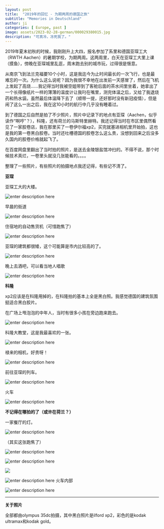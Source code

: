 ```yaml
---
layout: post
title:  "2019年的回忆 - 为期两周的德国之旅"
subtitle: "Memories in Deutschland"
author: ji
categories: [ Europe, past ]
image: assets/2023-02-28-german/000029380015.jpg
description: "可真冷，冻死我了。"
---
```


2019年夏末初秋的时候，我刚刚升上大四，报名参加了系里和德国亚琛工大（RWTH Aachen）的暑期学校，为期两周。这两周里，白天在亚琛工大里上课（摸鱼），傍晚在亚琛城里乱逛，周末跑去别的城市玩，过得很是惬意。

从南京飞到法兰克福要10个小时，这是我迄今为止时间最长的一次飞行，也是最难忘的一次。为什么这么说呢？因为我很不幸地在出发前一天感冒了，然后在飞机上发起了高烧……我记得当时我被空姐带到了客舱后面的茶水间里坐着，她拿出了一个长得像纸片一样的薄薄的温度计让我叼在嘴里，测完体温之后，又给了我退烧药和热水袋。虽然最后体温降下去了（顺带一提，还好那时没有新冠疫情），但是闹了这么一出之后，我在这10小时的航行中几乎没有睡着过。

到了德国之后自然是拍了不少照片，照片中记录下的地点有亚琛（Aachen，似乎读作“啊哼”？），科隆，还有荷兰的马斯特里赫特。我还记得当时在市区里偶然看见了一家胶卷店，我在那里买了一卷伊尔福xp2，买完就塞进相机里开始拍，这也是我的第一卷黑白胶卷。当时还吐槽德国的胶卷怎么这么贵，没想到回来之后没多久国内的胶卷价格就起飞了。

在百度网盘里翻出了当时拍的照片，是送去金陵银盐馆冲扫的。不得不说，那个时候技术真烂，一卷里头就没几张能看的。。。。

整理了一些照片，有些照片的拍摄地点我还记得，有些记不清了。

**亚琛**

亚琛工大的大楼。

![enter description here](../assets/2023-02-28-german/000029380015.jpg)

早晨的街道

![enter description here](../assets/2023-02-28-german/000029380022.jpg)

住宿地的自动售货机（可惜跑焦了）

![enter description here](../assets/2023-02-28-german/000029380023.jpg)

亚琛的建筑都很矮，这个可能算是市内比较高的了。

![enter description here](../assets/2023-02-28-german/000029380006.jpg)

晚上去酒吧，可以看当地人唱歌

![enter description here](../assets/2023-02-28-german/000008900017.jpg)



**科隆**

xp2应该是在科隆用掉的，在科隆拍的基本上全是黑白照。我感觉德国的建筑氛围挺适合黑白胶片。

在广场上甩泡泡的中年人，当时有很多小孩在旁边跑来跑去。

![enter description here](../assets/2023-02-28-german/000029400019.jpg)

科隆大教堂，这是我最喜欢的一张。

![enter description here](../assets/2023-02-28-german/000029400023.jpg)

禄来的相机，好贵呀！

![enter description here](../assets/2023-02-28-german/000029400024.jpg)


前往亚琛的列车。

![enter description here](../assets/2023-02-28-german/000029400003.jpg)

火车

![enter description here](../assets/2023-02-28-german/000029400015.jpg)


**不记得在哪拍的了（或许在荷兰？）**

一家餐厅的灯。

![enter description here](../assets/2023-02-28-german/000029390036.jpg)


（其实这张跑焦了）

![enter description here](../assets/2023-02-28-german/000029390024.jpg)

![enter description here](../assets/2023-02-28-german/000029390014.jpg)

![](../assets/2023-02-28-german/000029390005.jpg)

![enter description here](../assets/2023-02-28-german/000008900005.jpg)
火车内部

![enter description here](../assets/2023-02-28-german/000008900015.jpg)

----

**关于照片**

全部都由olympus 35dc拍摄，其中黑白照片是ilford xp2，彩色的是kodak ultramax和kodak gold。